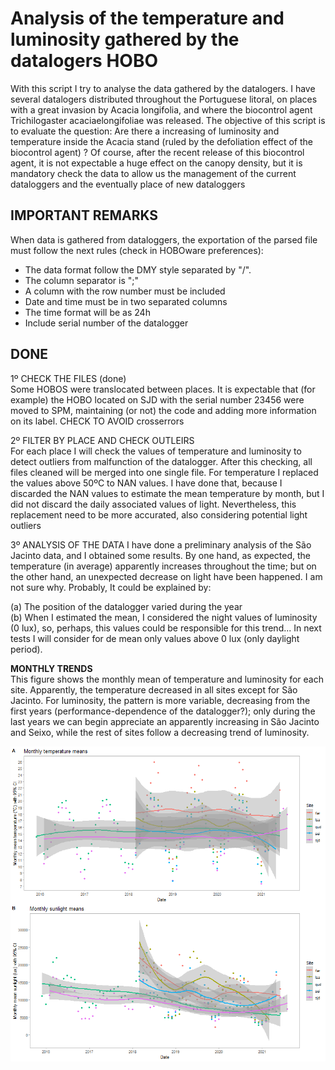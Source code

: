 # Analysis of the temperature and luminosity gathered by the datalogers HOBO 

With this script I try to analyse the data gathered by the datalogers. I have several datalogers distributed throughout the Portuguese litoral, on places with a great invasion by Acacia longifolia, and where the biocontrol agent Trichilogaster acaciaelongifoliae was released. The objective of this script is to evaluate the question: Are there a increasing of luminosity and temperature inside the Acacia stand (ruled by the defoliation effect of the biocontrol agent) ?
Of course, after the recent release of this biocontrol agent, it is not expectable a huge effect on the canopy density, but it is mandatory check the data to allow us the management of the current dataloggers and the eventually place of new dataloggers

## IMPORTANT REMARKS
When data is gathered from dataloggers, the exportation of the parsed file must follow the next rules (check in HOBOware preferences):
 - The data format follow the DMY style separated by "/". 
 - The column separator is ";"
 - A column with the row number must be included
 - Date and time must be in two separated columns
 - The time format will be as 24h
 - Include serial number of the datalogger


## DONE

1º CHECK THE FILES  (done)     
Some HOBOS were translocated between places. It is expectable that (for example) the HOBO located on SJD with the serial number 23456 were moved to SPM, maintaining (or not) the code and adding more information on its label. CHECK TO AVOID crosserrors

2º FILTER BY PLACE AND CHECK OUTLEIRS      
For each place I will check the values of temperature and luminosity to detect outliers from malfunction of the datalogger. After this checking, all files cleaned will be merged into one single file.
For temperature I replaced the values above 50ºC to NAN values. I have done that, because I discarded the NAN values to estimate the mean temperature by month, but I did not discard the daily associated values of light. Nevertheless, this replacement need to be more accurated, also considering potential light outliers

3º ANALYSIS OF THE DATA
I have done a preliminary analysis of the São Jacinto data, and I obtained some results. By one hand, as expected, the temperature (in average) apparently increases throughout the time; but on the other hand, an unexpected decrease on light have been happened. I am not sure why. Probably, It could be explained by:       

(a) The position of the datalogger varied during the year           
(b) When I estimated the mean, I considered the night values of luminosity (0 lux), so, perhaps, this values could be responsible for this trend... In next tests I will    consider for de mean only values above 0 lux (only daylight period).



**MONTHLY TRENDS**            
This figure shows the monthly mean of temperature and luminosity for each site. Apparently, the temperature decreased in all sites except for São Jacinto. For luminosity, the pattern is more variable, decreasing from the first years (performance-dependence of the datalogger?); only during the last years we can begin appreciate an apparently increasing in São Jacinto and Seixo, while the rest of sites follow a decreasing trend of luminosity.         

![alt text](https://github.com/lnfran85/HOBOS/blob/54963425d04f2ea3cb556583e265273e7ee30b90/monthly_trends.png "Monthly trends")
